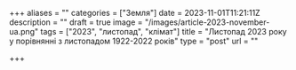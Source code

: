 +++
aliases = ""
categories = ["Земля"]
date = 2023-11-01T11:21:11Z
description = ""
draft = true
image = "/images/article-2023-november-ua.png"
tags = ["2023", "листопад", "клiмат"]
title = "Листопад 2023 року у порівнянні з листопадом 1922-2022 років"
type = "post"
url = ""

+++
